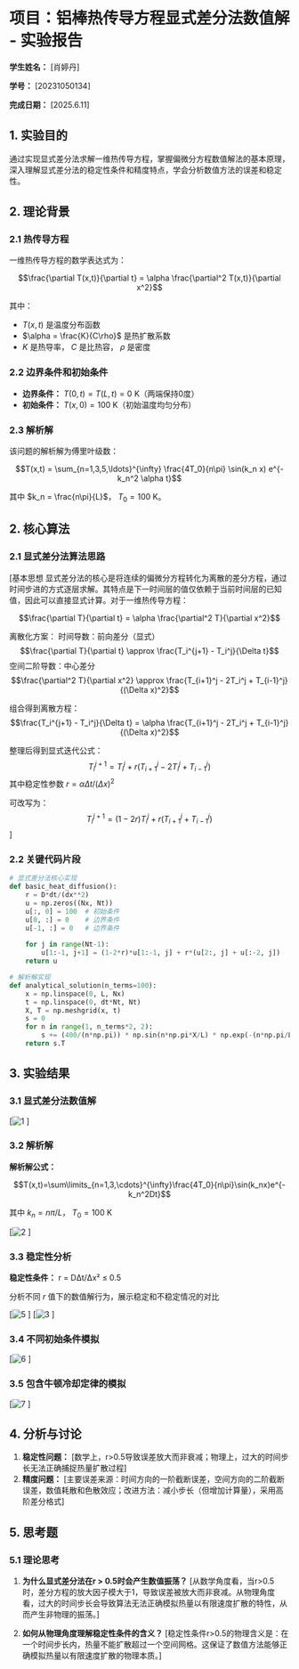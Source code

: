 # 项目：铝棒热传导方程显式差分法数值解 - 实验报告

**学生姓名：** [肖婷丹] 

**学号：** [20231050134] 

**完成日期：** [2025.6.11]

## 1. 实验目的

通过实现显式差分法求解一维热传导方程，掌握偏微分方程数值解法的基本原理，深入理解显式差分法的稳定性条件和精度特点，学会分析数值方法的误差和稳定性。

## 2. 理论背景

### 2.1 热传导方程

一维热传导方程的数学表达式为：

$$\frac{\partial T(x,t)}{\partial t} = \alpha \frac{\partial^2 T(x,t)}{\partial x^2}$$

其中：
- $T(x,t)$ 是温度分布函数
- $\alpha = \frac{K}{C\rho}$ 是热扩散系数
- $K$ 是热导率， $C$ 是比热容， $\rho$ 是密度

### 2.2 边界条件和初始条件

- **边界条件：** $T(0,t) = T(L,t) = 0$ K（两端保持0度）
- **初始条件：** $T(x,0) = 100$ K（初始温度均匀分布）

### 2.3 解析解

该问题的解析解为傅里叶级数：

$$T(x,t) = \sum_{n=1,3,5,\ldots}^{\infty} \frac{4T_0}{n\pi} \sin(k_n x) e^{-k_n^2 \alpha t}$$

其中 $k_n = \frac{n\pi}{L}$， $T_0 = 100$ K。

## 2. 核心算法

### 2.1 显式差分法算法思路

[基本思想
显式差分法的核心是将连续的偏微分方程转化为离散的差分方程，通过时间步进的方式逐层求解。其特点是下一时间层的值仅依赖于当前时间层的已知值，因此可以直接显式计算。对于一维热传导方程：

$$\frac{\partial T}{\partial t} = \alpha \frac{\partial^2 T}{\partial x^2}$$

离散化方案：
时间导数：前向差分（显式）
  $$\frac{\partial T}{\partial t} \approx \frac{T_i^{j+1} - T_i^j}{\Delta t}$$
空间二阶导数：中心差分
  $$\frac{\partial^2 T}{\partial x^2} \approx \frac{T_{i+1}^j - 2T_i^j + T_{i-1}^j}{(\Delta x)^2}$$

组合得到离散方程：
$$\frac{T_i^{j+1} - T_i^j}{\Delta t} = \alpha \frac{T_{i+1}^j - 2T_i^j + T_{i-1}^j}{(\Delta x)^2}$$

整理后得到显式迭代公式：
$$T_i^{j+1} = T_i^j + r(T_{i+1}^j - 2T_i^j + T_{i-1}^j)$$
其中稳定性参数 $r = \alpha \Delta t / (\Delta x)^2$

可改写为：
$$T_i^{j+1} = (1-2r)T_i^j + r(T_{i+1}^j + T_{i-1}^j)$$]

### 2.2 关键代码片段
```python
# 显式差分法核心实现
def basic_heat_diffusion():
    r = D*dt/(dx**2)
    u = np.zeros((Nx, Nt))
    u[:, 0] = 100  # 初始条件
    u[0, :] = 0    # 边界条件
    u[-1, :] = 0   # 边界条件
    
    for j in range(Nt-1):
        u[1:-1, j+1] = (1-2*r)*u[1:-1, j] + r*(u[2:, j] + u[:-2, j])
    return u

# 解析解实现
def analytical_solution(n_terms=100):
    x = np.linspace(0, L, Nx)
    t = np.linspace(0, dt*Nt, Nt)
    X, T = np.meshgrid(x, t)
    s = 0
    for n in range(1, n_terms*2, 2):
        s += (400/(n*np.pi)) * np.sin(n*np.pi*X/L) * np.exp(-(n*np.pi/L)**2 * T * D)
    return s.T
```

## 3. 实验结果

### 3.1 显式差分法数值解

[![1](https://github.com/user-attachments/assets/0073d164-2170-429e-bc7c-228e387c26f8)
]

### 3.2 解析解
**解析解公式：**

$$T(x,t)=\sum\limits_{n=1,3,\cdots}^{\infty}\frac{4T_0}{n\pi}\sin(k_nx)e^{-k_n^2Dt}$$

其中 $k_n = n\pi/L$， $T_0=100$ K

[![2](https://github.com/user-attachments/assets/76d296b7-a366-4db9-a5df-3954f3d4f7fb)
]

### 3.3 稳定性分析

**稳定性条件：** r = DΔt/Δx² ≤ 0.5

分析不同 $r$ 值下的数值解行为，展示稳定和不稳定情况的对比

[![5](https://github.com/user-attachments/assets/fb53766a-7692-41f0-b862-3244700ab163)
]
[![3](https://github.com/user-attachments/assets/a6da1531-65f2-4033-958a-8c4c5bdeaab1)
]

### 3.4 不同初始条件模拟

[![6](https://github.com/user-attachments/assets/b4b4a8d7-2ed5-4f25-9851-8bbc3bb30f67)
]

### 3.5 包含牛顿冷却定律的模拟
[![7](https://github.com/user-attachments/assets/17a6471f-2116-416d-a523-526772db79e0)
]

## 4. 分析与讨论

1. **稳定性问题：** [数学上，r>0.5导致误差放大而非衰减；物理上，过大的时间步长无法正确捕捉热量扩散过程]
2. **精度问题：** [主要误差来源：时间方向的一阶截断误差，空间方向的二阶截断误差，数值耗散和色散效应；改进方法：减小步长（但增加计算量），采用高阶差分格式]

## 5. 思考题

### 5.1 理论思考

1. **为什么显式差分法在r > 0.5时会产生数值振荡？**
   [从数学角度看，当r>0.5时，差分方程的放大因子模大于1，导致误差被放大而非衰减。从物理角度看，过大的时间步长会导致算法无法正确模拟热量以有限速度扩散的特性，从而产生非物理的振荡。]

2. **如何从物理角度理解稳定性条件的含义？**
   [稳定性条件r>0.5的物理含义是：在一个时间步长内，热量不能扩散超过一个空间网格。这保证了数值方法能够正确模拟热量以有限速度扩散的物理本质。]
